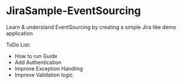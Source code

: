 # JiraSample-EventSourcing
Learn &amp; understand EventSourcing by creating a simple Jira like demo application

ToDo List:
* How to run Guide
* Add Authentication
* Improve Exception Handling
* Improve Validation logic
